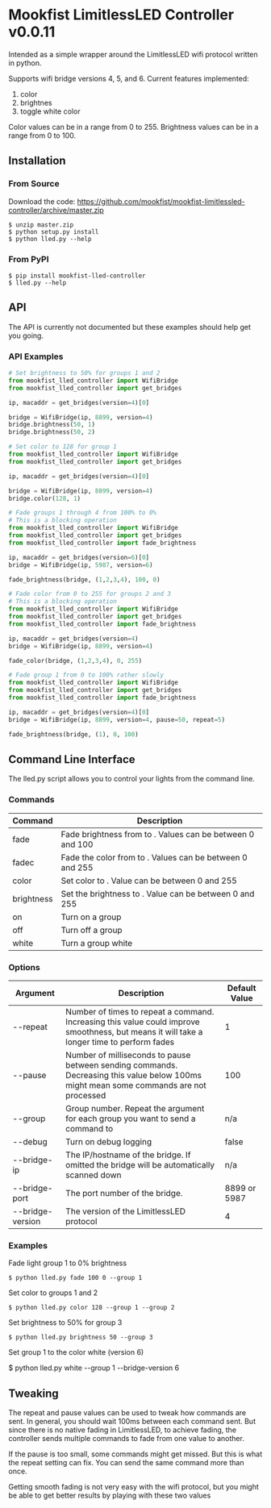 # Mookfist LimitlessLED Controller v0.0.11

Intended as a simple wrapper around the LimitlessLED wifi protocol written in python.

Supports wifi bridge versions 4, 5, and 6. Current features implemented:

1. color
2. brightnes
3. toggle white color

Color values can be in a range from 0 to 255.
Brightness values can be in a range from 0 to 100.

## Installation

### From Source

Download the code: https://github.com/mookfist/mookfist-limitlessled-controller/archive/master.zip

```
$ unzip master.zip
$ python setup.py install
$ python lled.py --help
```

### From PyPI

```
$ pip install mookfist-lled-controller
$ lled.py --help
```

## API

The API is currently not documented but these examples should help get you going.

### API Examples
```python
# Set brightness to 50% for groups 1 and 2
from mookfist_lled_controller import WifiBridge
from mookfist_lled_controller import get_bridges

ip, macaddr = get_bridges(version=4)[0]

bridge = WifiBridge(ip, 8899, version=4)
bridge.brightness(50, 1)
bridge.brightness(50, 2)
```

```python
# Set color to 128 for group 1
from mookfist_lled_controller import WifiBridge
from mookfist_lled_controller import get_bridges

ip, macaddr = get_bridges(version=4)[0]

bridge = WifiBridge(ip, 8899, version=4)
bridge.color(128, 1)
```

```python
# Fade groups 1 through 4 from 100% to 0%
# This is a blocking operation
from mookfist_lled_controller import WifiBridge
from mookfist_lled_controller import get_bridges
from mookfist_lled_controller import fade_brightness

ip, macaddr = get_bridges(version=6)[0]
bridge = WifiBridge(ip, 5987, version=6)

fade_brightness(bridge, (1,2,3,4), 100, 0)
```

```python
# Fade color from 0 to 255 for groups 2 and 3
# This is a blocking operation
from mookfist_lled_controller import WifiBridge
from mookfist_lled_controller import get_bridges
from mookfist_lled_controller import fade_brightness

ip, macaddr = get_bridges(version=4)
bridge = WifiBridge(ip, 8899, version=4)

fade_color(bridge, (1,2,3,4), 0, 255)
```

```python
# Fade group 1 from 0 to 100% rather slowly
from mookfist_lled_controller import WifiBridge
from mookfist_lled_controller import get_bridges
from mookfist_lled_controller import fade_brightness

ip, macaddr = get_bridges(version=4)[0]
bridge = WifiBridge(ip, 8899, version=4, pause=50, repeat=5)

fade_brightness(bridge, (1), 0, 100)
```


## Command Line Interface

The lled.py script allows you to control your lights from the command line.

### Commands

| Command | Description |
| ------- | ----------- |
| fade <start> <end>   | Fade brightness from <start> to <end>. Values can be between 0 and 100 |
| fadec <start> <end> | Fade the color from <start> to <end>. Values can be between 0 and 255 |
| color <color> | Set color to <color>. Value can be between 0 and 255 |
| brightness <brightness> | Set the brightness to <brightness>. Value can be between 0 and 255 |
| on | Turn on a group |
| off | Turn off a group |
| white | Turn a group white |


### Options
| Argument | Description | Default Value |
| -------- | ----------- | ------------- |
| --repeat         | Number of times to repeat a command. Increasing this value could improve smoothness, but means it will take a longer time to perform fades | 1 |
| --pause          | Number of milliseconds to pause between sending commands. Decreasing this value below 100ms might mean some commands are not processed | 100 |
| --group          | Group number. Repeat the argument for each group you want to send a command to | n/a |
| --debug          | Turn on debug logging | false |
| --bridge-ip      | The IP/hostname of the bridge. If omitted the bridge will be automatically scanned down | n/a |
| --bridge-port    | The port number of the bridge. | 8899 or 5987 |
| --bridge-version | The version of the LimitlessLED protocol | 4 |


### Examples


Fade light group 1 to 0% brightness

```
$ python lled.py fade 100 0 --group 1
```

Set color to groups 1 and 2
```
$ python lled.py color 128 --group 1 --group 2
```

Set brightness to 50% for group 3
```
$ python lled.py brightness 50 --group 3
```

Set group 1 to the color white (version 6)

$ python lled.py white --group 1 --bridge-version 6

## Tweaking

The repeat and pause values can be used to tweak how commands are sent. In general, you should wait 100ms between each command sent. But since there is no native fading in LimitlessLED, to achieve fading, the controller sends multiple commands to fade from one value to another.

If the pause is too small, some commands might get missed. But this is what the repeat setting can fix. You can send the same command more than once.

Getting smooth fading is not very easy with the wifi protocol, but you might be able to get better results by playing with these two values
